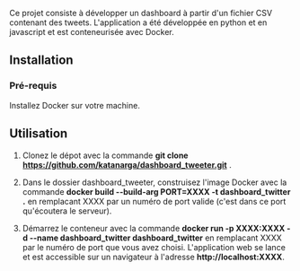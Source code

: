 Ce projet consiste à développer un dashboard à partir d'un fichier CSV contenant des tweets.
L'application a été développée en python et en javascript et est conteneurisée avec Docker.

## Installation

### Pré-requis
Installez Docker sur votre machine.

## Utilisation
1. Clonez le dépot avec la commande __git clone https://github.com/katanarga/dashboard_tweeter.git__ .

2. Dans le dossier dashboard_tweeter, construisez l'image Docker avec la commande __docker build --build-arg PORT=XXXX -t dashboard_twitter .__
en remplacant XXXX par un numéro de port valide (c'est dans ce port qu'écoutera le serveur).

3. Démarrez le conteneur avec la commande __docker run -p XXXX:XXXX -d --name dashboard_twitter dashboard_twitter__ en remplacant
XXXX par le numéro de port que vous avez choisi.
L'application web se lance et est accessible sur un navigateur à l'adresse __http://localhost:XXXX__.
